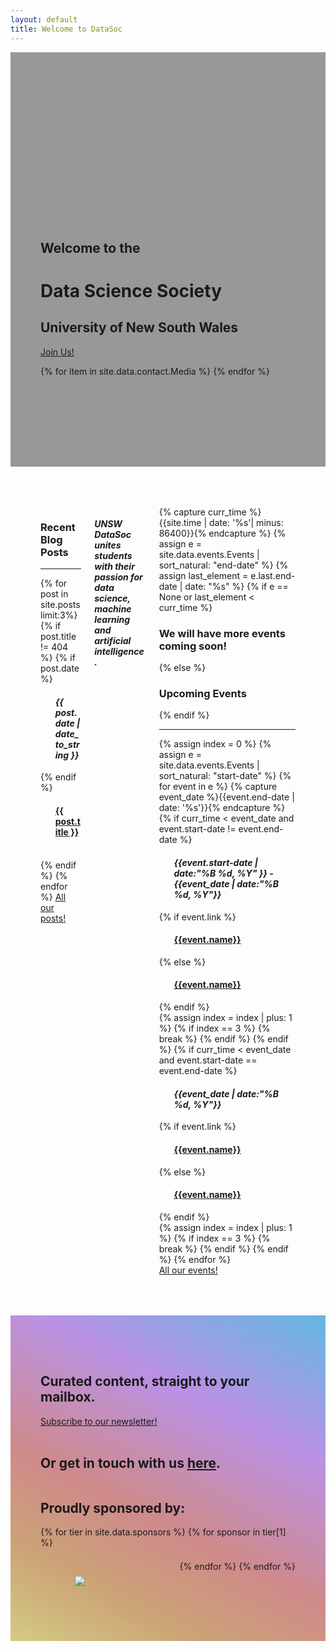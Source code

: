 ```yaml
---
layout: default
title: Welcome to DataSoc
---
```


<style>
.hero.is-medium .hero-body {
    padding: 4rem 3rem;
}

.hero.is-large .hero-body {
    padding: 17rem 3rem 9rem;
}

.level {
    flex-flow: row wrap;
    justify-content: flex-start;
}

#contact-container {
    flex: 1 1 auto;
}

#sponsors-container {
    flex: 1 1 auto;

}

.sponsor-figure-container {
    display: flex;
    flex-flow: row wrap;
    justify-content: space-around;
}

.sponsor-figure {
    flex: 1 1 30%;
    padding: 10px 15px !important;

    /* Displaying logo figures */
    display: flex;
    flex-direction: column;
    justify-content: center;
}


</style>

<div class="pageloader"></div>
<div class="infraloader is-active"></div>        
<!-- Hero and Navbar -->
<div class="hero is-bold is-large" style="background-image: url('/assets/images/events/cover1.jpg'); background-position: center center; background-attachment: fixed; background-size: cover;">
    <div class="hero-body" style=" background:rgba(0,0,0,0.4);">
        <div class="container">
            <div class="columns is-vcentered">
                <div class="column is-offset-0 is-hero-title ">
                    <h2 class="subtitle is-4 has-text-light">Welcome to the</h2>
                    <h1 class="title is-1 is-bigger has-text-light">Data Science Society</h1> 
                    <h2 class="subtitle is-4 has-text-light">University of New South Wales</h2>
                    <p class="">
                        <a href="https://forms.gle/hLDY7bAGa1H4CV348" class="button button-cta is-bold btn-align secondary-btn raised" target="blank">Join Us!</a>
                    </p>
                    <div class="social-links pt-5">
                        {% for item in site.data.contact.Media %}
                        <a href="{{ item.link }}" target="_blank"><span class="icon has-text-light "><i class="{{ item.img_class }}"></i></span></a>
                        {% endfor %}
                    </div>
                </div>
            </div>
        </div>
    </div>
</div>
<div class="hero is-medium">
    <div class="hero-body">
        <div class="columns is-vcentered">
            <div class="column is-4">
                <div class='box has-text-centered'>
                    <h3 class='title is-2'>Recent Blog Posts</h3>
                    <hr>
                    {% for post in site.posts limit:3%}
                    {% if post.title != 404 %}
                        {% if post.date %}<ol><h4 class='has-text-black'><b> <i>{{ post.date | date_to_string }}</i></b></h4></ol>{% endif %}
                        <ol><h4 class='subtitle is-4 has-text-black'><a href="{{ post.url }}">{{ post.title }}</a></h4></ol>
                        <br>
                    {% endif %}
                    {% endfor %}
                    <a href="blog/" class="button button-cta is-bold btn-align secondary-btn raised">All our posts!</a>
                </div>
            </div>
            <div class="column is-4 has-text-centered">
                <div class="columns">
                    <div class="column is-10 is-offset-1">
                        <h4 class="subtitle is-3 has-text-black"><i>UNSW DataSoc<br>unites students with their passion for data science, machine learning and artificial intelligence.</i></h4>
                    </div>
                </div>
            </div>
            <div class="column is-4">
                <div class='box has-text-centered'>
                    {% capture curr_time %}{{site.time | date: '%s'| minus: 86400}}{% endcapture %}
                    {% assign e = site.data.events.Events | sort_natural: "end-date" %}
                    {% assign last_element = e.last.end-date | date: "%s" %}
                    {% if e == None or last_element < curr_time %}
                        <h3 class="title is-1 "> We will have more events coming soon! </h3>
                    {% else %}
                        <h3 class='title is-2'>Upcoming Events</h3>
                    {% endif %}
                    <hr>
                    {% assign index = 0 %}
                    {% assign e = site.data.events.Events | sort_natural: "start-date" %}
                    {% for event in e %}
                        {% capture event_date %}{{event.end-date | date: '%s'}}{% endcapture %}
                        {% if curr_time < event_date and event.start-date != event.end-date %}
                            <ol><h4 class='has-text-black'><b><i>{{event.start-date | date:"%B %d, %Y" }} - {{event_date | date:"%B %d, %Y"}}</i></b></h4></ol>
                            {% if event.link %}
                                <ol><h4 class='subtitle is-4 has-text-black'><a href="{{event.link}}" title="Sign up here!">{{event.name}}</a></h4></ol>
                            {% else %}
                                <ol><h4 class='subtitle is-4 has-text-black'><a href="events/" title="Details coming soon!">{{event.name}}</a></h4></ol>
                            {% endif %}
                            <br>
                            {% assign index = index | plus: 1 %}
                            {% if index == 3 %}
                                {% break %}
                            {% endif %}
                        {% endif %}
                        {% if curr_time < event_date and event.start-date == event.end-date %}
                            <ol><h4 class='has-text-black'><b><i>{{event_date | date:"%B %d, %Y"}}</i></b></h4></ol>
                            {% if event.link %}
                                <ol><h4 class='subtitle is-4 has-text-black'><a href="{{event.link}}" title="Sign up here!">{{event.name}}</a></h4></ol>
                            {% else %}
                                <ol><h4 class='subtitle is-4 has-text-black'><a href="events/" title="Details coming soon!">{{event.name}}</a></h4></ol>
                            {% endif %}
                            <br>
                            {% assign index = index | plus: 1 %}
                            {% if index == 3 %}
                                {% break %}
                            {% endif %}
                        {% endif %}
                    {% endfor %}
                    <br>
                    <a href="events/" class="button button-cta is-bold btn-align secondary-btn raised">All our events!</a>
                </div>
            </div>
        </div>
    </div>
</div>
<div class="hero is-bold is-medium" style="background: linear-gradient(27deg, rgba(235,226,147,1) 0%, rgba(226,182,131,1) 20%, rgba(230,154,154,1) 40%, rgba(207,162,255,1) 70%, rgba(110,204,252,1) 100%)">
    <div class="hero-body" style="background:rgba(0,0,0,0.1);">
        <div class="container">
            <div class="level">
                <div class="column is-6 is-hero-title" id="contact-container">
                    <h2 class="subtitle is-4 has-text-white">Curated content, straight to your mailbox.</h2>
                    <a href="https://unswdata.us19.list-manage.com/subscribe/post?u=8dc568d0db37b26ed75ba4d94&amp;id=01f8128da2" class="button button-cta is-bold btn-align secondary-btn raised" target="blank">Subscribe to our newsletter!</a>
                    <br><br>
                    <h2 class="subtitle is-4 has-text-white">Or get in touch with us <a href="/contact/">here</a>.</h2>
                </div>
                <div class="column is-4" id="sponsors-container">
                    <h2 class="subtitle is-4 has-text-white">Proudly sponsored by:</h2>
                    <div class="columns is-gapless sponsor-figure-container">
                        {% for tier in site.data.sponsors %}
                            {% for sponsor in tier[1] %}
                                <div class="column sponsor-figure">
                                    <figure class="image is-256x256">
                                        <a target="blank" href="{{ sponsor.link }}"><img src="{{ sponsor.icon }}"></a>
                                    </figure>
                                </div>
                            {% endfor %}
                        {% endfor %}
                    </div>
                </div>
            </div>
        </div>
    </div>
</div>